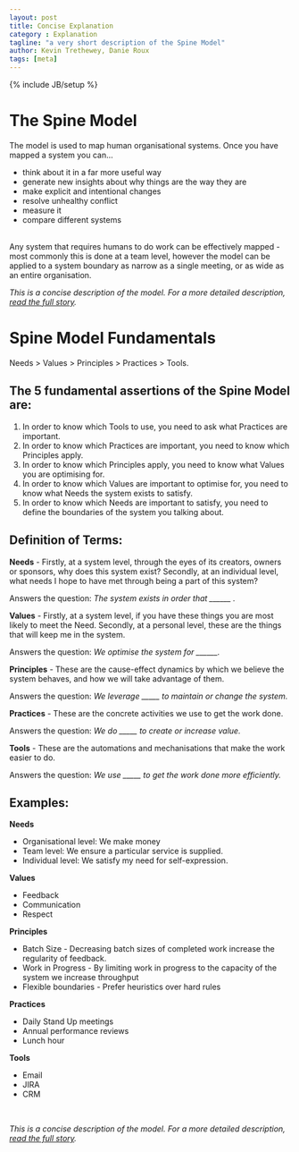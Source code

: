 ```yaml
---
layout: post
title: Concise Explanation
category : Explanation
tagline: "a very short description of the Spine Model"
author: Kevin Trethewey, Danie Roux
tags: [meta]
---
```

{% include JB/setup %}

# The Spine Model

The model is used to map human organisational systems. Once you have mapped a system you can...

* think about it in a far more useful way
* generate new insights about why things are the way they are
* make explicit and intentional changes
* resolve unhealthy conflict
* measure it
* compare different systems

<br>
Any system that requires humans to do work can be effectively mapped - most commonly this is done at a team level, however the model can be applied to a system boundary as narrow as a single meeting, or as wide as an entire organisation.

*This is a concise description of the model. For a more detailed description, [read the full story](/explanation/introduction/).*

# Spine Model Fundamentals

Needs > Values > Principles > Practices > Tools.

## The 5 fundamental assertions of the Spine Model are:

1. In order to know which Tools to use, you need to ask what Practices are important.
1. In order to know which Practices are important, you need to know which Principles apply.
1. In order to know which Principles apply, you need to know what Values you are optimising for.
1. In order to know which Values are important to optimise for, you need to know what Needs the system exists to satisfy.
1. In order to know which Needs are important to satisfy, you need to define the boundaries of the system you talking about.

## Definition of Terms:

**Needs** - Firstly, at a system level, through the eyes of its creators, owners or sponsors, why does this system exist? Secondly, at an individual level, what needs I hope to have met through being a part of this system? 

Answers the question: *The system exists in order that ______ .* 

**Values** - Firstly, at a system level, if you have these things you are most likely to meet the Need. Secondly, at a personal level, these are the things that will keep me in the system. 

Answers the question: *We optimise the system for ______.*

**Principles** - These are the cause-effect dynamics by which we believe the system behaves, and how we will take advantage of them. 

Answers the question: *We leverage _____ to maintain or change the system.*

**Practices** - These are the concrete activities we use to get the work done. 

Answers the question: *We do _____ to create or increase value.*

**Tools** - These are the automations and mechanisations that make the work easier to do. 

Answers the question: *We use _____ to get the work done more efficiently.*

## Examples:

**Needs**

* Organisational level: We make money
* Team level: We ensure a particular service is supplied. 
* Individual level: We satisfy my need for self-expression.

**Values** 

* Feedback
* Communication 
* Respect
  
**Principles** 

* Batch Size - Decreasing batch sizes of completed work increase the regularity of feedback.
* Work in Progress - By limiting work in progress to the capacity of the system we increase throughput
* Flexible boundaries - Prefer heuristics over hard rules

**Practices** 

* Daily Stand Up meetings
* Annual performance reviews
* Lunch hour

**Tools** 

* Email
* JIRA
* CRM

<br>

*This is a concise description of the model. For a more detailed description, [read the full story](/explanation/introduction/).*